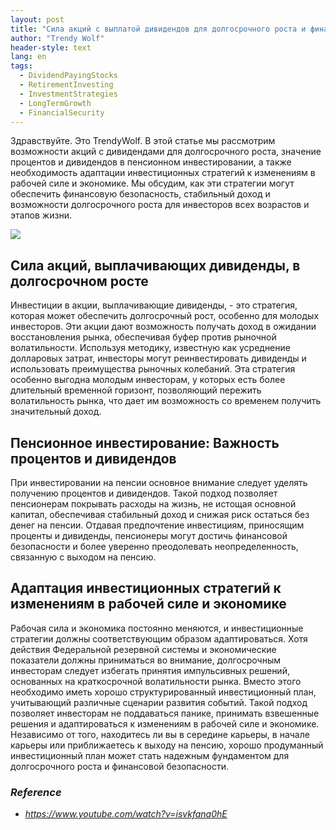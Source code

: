 ```yaml
---
layout: post
title: "Сила акций с выплатой дивидендов для долгосрочного роста и финансовой безопасности"
author: "Trendy Wolf"
header-style: text
lang: en
tags:
  - DividendPayingStocks
  - RetirementInvesting
  - InvestmentStrategies
  - LongTermGrowth
  - FinancialSecurity
---
```


Здравствуйте. Это TrendyWolf. В этой статье мы рассмотрим возможности акций с дивидендами для долгосрочного роста, значение процентов и дивидендов в пенсионном инвестировании, а также необходимость адаптации инвестиционных стратегий к изменениям в рабочей силе и экономике. Мы обсудим, как эти стратегии могут обеспечить финансовую безопасность, стабильный доход и возможности долгосрочного роста для инвесторов всех возрастов и этапов жизни.

<img
    src="https://i.ytimg.com/vi/isvkfana0hE/hqdefault.jpg"
/>


## Сила акций, выплачивающих дивиденды, в долгосрочном росте
Инвестиции в акции, выплачивающие дивиденды, - это стратегия, которая может обеспечить долгосрочный рост, особенно для молодых инвесторов. Эти акции дают возможность получать доход в ожидании восстановления рынка, обеспечивая буфер против рыночной волатильности. Используя методику, известную как усреднение долларовых затрат, инвесторы могут реинвестировать дивиденды и использовать преимущества рыночных колебаний. Эта стратегия особенно выгодна молодым инвесторам, у которых есть более длительный временной горизонт, позволяющий пережить волатильность рынка, что дает им возможность со временем получить значительный доход.

## Пенсионное инвестирование: Важность процентов и дивидендов
При инвестировании на пенсии основное внимание следует уделять получению процентов и дивидендов. Такой подход позволяет пенсионерам покрывать расходы на жизнь, не истощая основной капитал, обеспечивая стабильный доход и снижая риск остаться без денег на пенсии. Отдавая предпочтение инвестициям, приносящим проценты и дивиденды, пенсионеры могут достичь финансовой безопасности и более уверенно преодолевать неопределенность, связанную с выходом на пенсию.

## Адаптация инвестиционных стратегий к изменениям в рабочей силе и экономике
Рабочая сила и экономика постоянно меняются, и инвестиционные стратегии должны соответствующим образом адаптироваться. Хотя действия Федеральной резервной системы и экономические показатели должны приниматься во внимание, долгосрочным инвесторам следует избегать принятия импульсивных решений, основанных на краткосрочной волатильности рынка. Вместо этого необходимо иметь хорошо структурированный инвестиционный план, учитывающий различные сценарии развития событий. Такой подход позволяет инвесторам не поддаваться панике, принимать взвешенные решения и адаптироваться к изменениям в рабочей силе и экономике. Независимо от того, находитесь ли вы в середине карьеры, в начале карьеры или приближаетесь к выходу на пенсию, хорошо продуманный инвестиционный план может стать надежным фундаментом для долгосрочного роста и финансовой безопасности.


### _Reference_
- _https://www.youtube.com/watch?v=isvkfana0hE_

